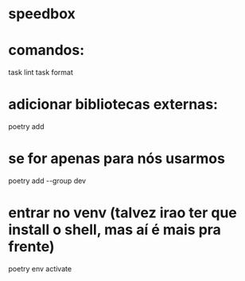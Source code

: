# speedbox

# comandos:
task lint
task format

# adicionar bibliotecas externas:
poetry add 

# se for apenas para nós usarmos
poetry add --group dev 

# entrar no venv (talvez irao ter que install o shell, mas aí é mais pra frente)
poetry env activate